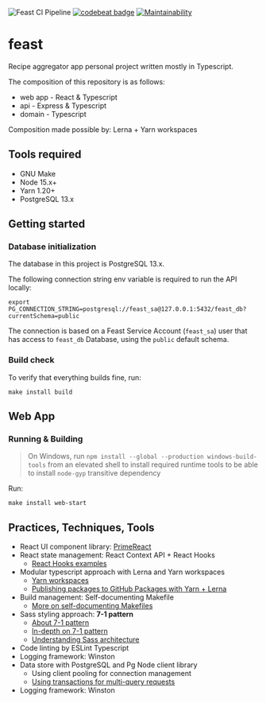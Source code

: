 ![Feast CI Pipeline](https://github.com/ddubson/feast/workflows/Feast%20CI%20Pipeline/badge.svg)
[![codebeat badge](https://codebeat.co/badges/6b21a97f-2129-4f59-994e-f2098526e7c6)](https://codebeat.co/projects/github-com-ddubson-feast-main)
[![Maintainability](https://api.codeclimate.com/v1/badges/517ed4cf27196fb7c2b0/maintainability)](https://codeclimate.com/github/ddubson/feast/maintainability)

# feast

Recipe aggregator app personal project written mostly in Typescript.

The composition of this repository is as follows:

- web app - React & Typescript
- api - Express & Typescript
- domain - Typescript

Composition made possible by: Lerna + Yarn workspaces

## Tools required

- GNU Make
- Node 15.x+
- Yarn 1.20+
- PostgreSQL 13.x

## Getting started

### Database initialization

The database in this project is PostgreSQL 13.x.

The following connection string env variable is required to run the API locally:

```shell
export PG_CONNECTION_STRING=postgresql://feast_sa@127.0.0.1:5432/feast_db?currentSchema=public
```

The connection is based on a Feast Service Account (`feast_sa`) user that has access to
`feast_db` Database, using the `public` default schema.

### Build check

To verify that everything builds fine, run:

```shell
make install build
```

## Web App

### Running & Building

> On Windows, run `npm install --global --production windows-build-tools` from an elevated shell to install required
> runtime tools to be able to install `node-gyp` transitive dependency

Run:

```
make install web-start
```

## Practices, Techniques, Tools

- React UI component library: [PrimeReact](https://www.primefaces.org/primereact/)
- React state management: React Context API + React Hooks
    - [React Hooks examples](https://usehooks.com/)
- Modular typescript approach with Lerna and Yarn workspaces
    - [Yarn workspaces](https://classic.yarnpkg.com/en/docs/workspaces/)
    - [Publishing packages to GitHub Packages with Yarn + Lerna](https://viewsource.io/publishing-and-installing-private-github-packages-using-yarn-and-lerna/)
- Build management: Self-documenting Makefile
    - [More on self-documenting Makefiles](https://marmelab.com/blog/2016/02/29/auto-documented-makefile.html)
- Sass styling approach: **7-1 pattern**
    - [About 7-1 pattern](https://sass-guidelin.es/#the-7-1-pattern)
    - [In-depth on 7-1 pattern](https://hugogiraudel.com/2015/06/18/styling-react-components-in-sass/)
    - [Understanding Sass architecture](https://sass-guidelin.es/#architecture)
- Code linting by ESLint Typescript
- Logging framework: Winston
- Data store with PostgreSQL and Pg Node client library
    - Using client pooling for connection management
    - [Using transactions for multi-query requests](https://node-postgres.com/features/transactions)
- Logging framework: Winston
